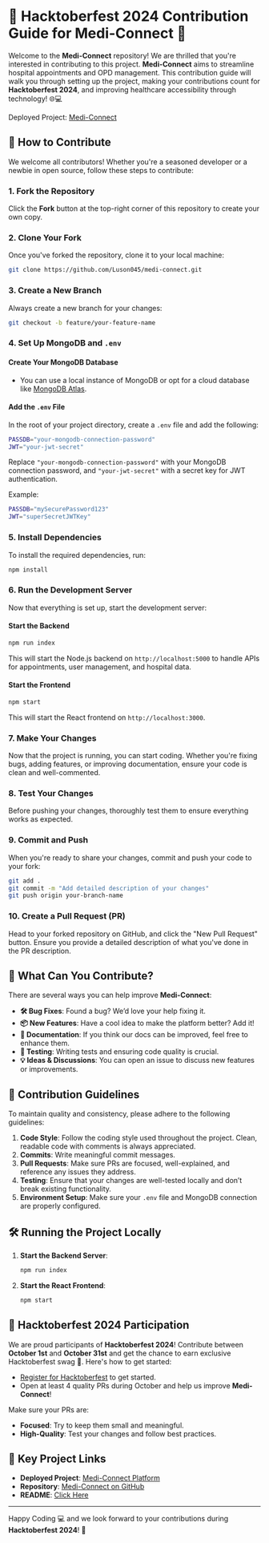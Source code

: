 # 🌟 Hacktoberfest 2024 Contribution Guide for Medi-Connect 🏥

Welcome to the **Medi-Connect** repository! We are thrilled that you're interested in contributing to this project. **Medi-Connect** aims to streamline hospital appointments and OPD management. This contribution guide will walk you through setting up the project, making your contributions count for **Hacktoberfest 2024**, and improving healthcare accessibility through technology! 🌐💻

Deployed Project: [Medi-Connect](https://medi-connect-in.netlify.app/)

## 🚀 How to Contribute

We welcome all contributors! Whether you're a seasoned developer or a newbie in open source, follow these steps to contribute:

### 1. Fork the Repository

Click the **Fork** button at the top-right corner of this repository to create your own copy.

### 2. Clone Your Fork

Once you've forked the repository, clone it to your local machine:

```bash
git clone https://github.com/Luson045/medi-connect.git
```

### 3. Create a New Branch

Always create a new branch for your changes:

```bash
git checkout -b feature/your-feature-name
```

### 4. Set Up MongoDB and `.env`

#### Create Your MongoDB Database

- You can use a local instance of MongoDB or opt for a cloud database like [MongoDB Atlas](https://www.mongodb.com/cloud/atlas).

#### Add the `.env` File

In the root of your project directory, create a `.env` file and add the following:

```bash
PASSDB="your-mongodb-connection-password"
JWT="your-jwt-secret"
```

Replace `"your-mongodb-connection-password"` with your MongoDB connection password, and `"your-jwt-secret"` with a secret key for JWT authentication.

Example:

```bash
PASSDB="mySecurePassword123"
JWT="superSecretJWTKey"
```

### 5. Install Dependencies

To install the required dependencies, run:

```bash
npm install
```

### 6. Run the Development Server

Now that everything is set up, start the development server:

#### Start the Backend

```bash
npm run index
```

This will start the Node.js backend on `http://localhost:5000` to handle APIs for appointments, user management, and hospital data.

#### Start the Frontend

```bash
npm start
```

This will start the React frontend on `http://localhost:3000`.

### 7. Make Your Changes

Now that the project is running, you can start coding. Whether you're fixing bugs, adding features, or improving documentation, ensure your code is clean and well-commented.

### 8. Test Your Changes

Before pushing your changes, thoroughly test them to ensure everything works as expected.

### 9. Commit and Push

When you're ready to share your changes, commit and push your code to your fork:

```bash
git add .
git commit -m "Add detailed description of your changes"
git push origin your-branch-name
```

### 10. Create a Pull Request (PR)

Head to your forked repository on GitHub, and click the "New Pull Request" button. Ensure you provide a detailed description of what you've done in the PR description.

## 🌟 What Can You Contribute?

There are several ways you can help improve **Medi-Connect**:

- **🛠️ Bug Fixes**: Found a bug? We’d love your help fixing it.
- **📦 New Features**: Have a cool idea to make the platform better? Add it!
- **📜 Documentation**: If you think our docs can be improved, feel free to enhance them.
- **🧪 Testing**: Writing tests and ensuring code quality is crucial.
- **💡 Ideas & Discussions**: You can open an issue to discuss new features or improvements.

## 📜 Contribution Guidelines

To maintain quality and consistency, please adhere to the following guidelines:

1. **Code Style**: Follow the coding style used throughout the project. Clean, readable code with comments is always appreciated.
2. **Commits**: Write meaningful commit messages.
3. **Pull Requests**: Make sure PRs are focused, well-explained, and reference any issues they address.
4. **Testing**: Ensure that your changes are well-tested locally and don’t break existing functionality.
5. **Environment Setup**: Make sure your `.env` file and MongoDB connection are properly configured.

## 🛠️ Running the Project Locally

1. **Start the Backend Server**:

   ```bash
   npm run index
   ```

2. **Start the React Frontend**:

   ```bash
   npm start
   ```

## 🎉 Hacktoberfest 2024 Participation

We are proud participants of **Hacktoberfest 2024**! Contribute between **October 1st** and **October 31st** and get the chance to earn exclusive Hacktoberfest swag 🏅. Here's how to get started:

- [Register for Hacktoberfest](https://hacktoberfest.com) to get started.
- Open at least 4 quality PRs during October and help us improve **Medi-Connect**!
  
Make sure your PRs are:

- **Focused**: Try to keep them small and meaningful.
- **High-Quality**: Test your changes and follow best practices.

## 🎯 Key Project Links

- **Deployed Project**: [Medi-Connect Platform](https://medi-connect-in.netlify.app/)
- **Repository**: [Medi-Connect on GitHub](https://github.com/Luson045/medi-connect)
- **README**: [Click Here](README.md)

---

Happy Coding 💻 and we look forward to your contributions during **Hacktoberfest 2024**! 🎃
